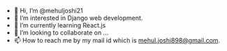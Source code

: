 - 👋 Hi, I’m @mehuljoshi21
- 👀 I’m interested in Django web development.
- 🌱 I’m currently learning React.js
- 💞️ I’m looking to collaborate on ...
- 📫 How to reach me by my mail id which is mehul.joshi898@gmail.com.

<!---
mehuljoshi21/mehuljoshi21 is a ✨ special ✨ repository because its `README.md` (this file) appears on your GitHub profile.
You can click the Preview link to take a look at your changes.
--->
